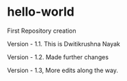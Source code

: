 # hello-world
First Repository creation

Version - 1.1. This is Dwitikrushna Nayak 

Version - 1.2. Made further changes 

Version - 1.3, More edits along the way.
